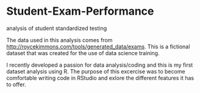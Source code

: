 # Student-Exam-Performance
analysis of student standardized testing 

The data used in this analysis comes from http://roycekimmons.com/tools/generated_data/exams. This is a fictional dataset that was created for the use of data science training. 

I recently developed a passion for data analysis/coding and this is my first dataset analysis using R. The purpose of this excercise was to become comfortable writing code in RStudio and exlore the different features it has to offer. 
